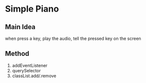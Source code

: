 # Simple Piano

## Main Idea
when press a key, play the audio, tell the pressed key on the screen 

## Method
1. addEventListener
2. querySelector
3. classList.add/.remove